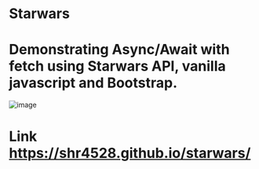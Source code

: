 # Starwars
# Demonstrating Async/Await with fetch using Starwars API, vanilla javascript and Bootstrap. 

![image](https://user-images.githubusercontent.com/107538948/202142680-475343df-7441-4efa-8103-016bce6db7cd.png
)

# Link https://shr4528.github.io/starwars/
